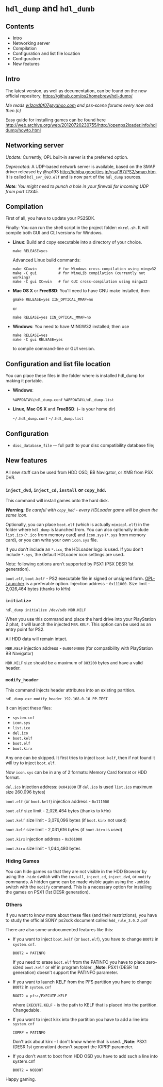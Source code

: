 # `hdl_dump` and `hdl_dumb`

## Contents

-   Intro
-   Networking server
-   Compilation
-   Configuration and list file location
-   Configuration
-   New features

## Intro

The latest version, as well as documentation, can be found on the new official repository, <https://github.com/ps2homebrew/hdl-dump/>

_Me reads [w1zard0f07@yahoo.com](mailto:w1zard0f07@yahoo.com) and psx-scene forums every now and then.(c)_

Easy guide for installing games can be found here <http://web.archive.org/web/20120720230755/http://openps2loader.info/hdldump/howto.html>

## Networking server

_Update:_ Currently, OPL built-in server is the preferred option.

_Deprecated:_
A UDP-based network server is available, based on the SMAP driver released by @sp193 <http://ichiba.geocities.jp/ysai187/PS2/smap.htm>. It is called `hdl_svr_093.elf` and is now part of the `hdl_dump` sources.

_**Note**: You might need to punch a hole in your firewall for incoming UDP from port 12345._

## Compilation

First of all, you have to update your PS2SDK.

Finally: You can run the shell script in the project folder: `mkrel.sh`. It will compile both GUI and CLI versions for Windows.

-   **Linux**: Build and copy executable into a directory of your choice.

        make RELEASE=yes

    Advanced Linux build commands:

        make XC=win          # for Windows cross-compilation using mingw32
        make -C gui          # for WineLib compilation (currently not working)
        make -C gui XC=win   # for GUI cross-compilation using mingw32

-   **Mac OS X** or **FreeBSD**: You'll need to have GNU make installed, then

        gmake RELEASE=yes IIN_OPTICAL_MMAP=no

    or

        make RELEASE=yes IIN_OPTICAL_MMAP=no

-   **Windows**: You need to have MINGW32 installed;
    then use

        make RELEASE=yes
        make -C gui RELEASE=yes

    to compile command-line or GUI version.

## Configuration and list file location

You can place these files in the folder where is installed hdl_dump for making it portable.

-   **Windows**:

    `%APPDATA%\hdl_dump.conf`
    `%APPDATA%\hdl_dump.list`

-   **Linux**, **Mac OS X** and **FreeBSD**: (`~` is your home dir)

    `~/.hdl_dump.conf`
    `~/.hdl_dump.list`

## Configuration

-   `disc_database_file` -- full path to your disc compatibility database file;

## New features

All new stuff can be used from HDD OSD, BB Navigator, or XMB from PSX DVR.

### `inject_dvd`, `inject_cd`, `install` or `copy_hdd`.

This command will install games onto the hard disk.

_**Warning**: Be careful with `copy_hdd` - every HDLoader game will be given the same icon._

Optionally, you can place `boot.elf` (which is actually `miniopl.elf`) in the folder where `hdl_dump` is launched from.
You can also optionally include `list.ico` (`*.ico` from memory card) and `icon.sys` (`*.sys` from memory card), or you can write your own `icon.sys` file.

If you don't include an `*.ico`, the HDLoader logo is used. If you don't include `*.sys`, the default HDLoader icon settings are used..

Note: following options aren't supported by PSX1 (PSX DESR 1st generation).

`boot.elf`, `boot.kelf` - PS2 executable file in signed or unsigned form. [OPL-Launcher](https://github.com/ps2homebrew/OPL-Launcher) is a preferable option. Injection address - `0x111000`. Size limit - 2,026,464 bytes (thanks to kHn)

### `initialize`

    hdl_dump initialize /dev/sdb MBR.KELF

When you use this command and place the hard drive into your PlayStation 2 phat, it will launch the injected `MBR.KELF`. This option can be used as an entry point for PS2.

All HDD data will remain intact.

`MBR.KELF` injection address - `0x00404000` (for compatibility with PlayStation BB Navigator)

`MBR.KELF` size should be a maximum of `883200` bytes and have a valid header.

### `modify_header`

This command injects header attributes into an existing partition.

    hdl_dump.exe modify_header 192.168.0.10 PP.TEST

It can inject these files:

-   `system.cnf`
-   `icon.sys`
-   `list.ico`
-   `del.ico`
-   `boot.kelf`
-   `boot.elf`
-   `boot.kirx`

Any one can be skipped. It first tries to inject `boot.kelf`, then if not found it will try to inject `boot.elf`.

Now `icon.sys` can be in any of 2 formats: Memory Card format or HDD format.

`del.ico` injection address: `0x041000` (If `del.ico` is used `list.ico` maximum size 260,096 bytes)

`boot.elf` (or `boot.kelf`) injection address - `0x111000`

`boot.elf` size limit - 2,026,464 bytes (thanks to kHn)

`boot.kelf` size limit - 3,076,096 bytes (if `boot.kirx` not used)

`boot.kelf` size limit - 2,031,616 bytes (if `boot.kirx` is used)

`boot.kirx` injection address - `0x301000`

`boot.kirx` size limit - 1,044,480 bytes

### Hiding Games

You can hide games so that they are not visible in the HDD Browser by using the `-hide` switch with the `install`, `inject_cd`,
`inject_dvd`, or `modify` commands. A hidden game can be made visible again using the `-unhide` switch with the `modify` command. This is a necessary option for installing the games on PSX1 (1st DESR generation).

### Others

If you want to know more about these files (and their restrictions), you have to study the official SONY ps2sdk document called `hdd_rule_3.0.2.pdf`

There are also some undocumented features like this:

-   If you want to inject `boot.kelf` (or `boot.elf`), you have to change `BOOT2` in `system.cnf`.

        BOOT2 = PATINFO

    If you need to erase `boot.elf` from the PATINFO you have to place zero-sized `boot.kelf` or elf in program folder.
    \_**Note**: PSX1 (DESR 1st generation) doesn't support the PATINFO parameter.

-   If you want to launch KELF from the PFS partition you have to change `BOOT2` in `system.cnf`

        BOOT2 = pfs:/EXECUTE.KELF

    where `EXECUTE.KELF` - is the path to KELF that is placed into the partition. Changedable.

-   If you want to inject kirx into the partition you have to add a line into `system.cnf`

        IOPRP = PATINFO

    Don't ask about kirx - I don't know where that is used.
    \_**Note**: PSX1 (DESR 1st generation) doesn't support the IOPRP parameter.

-   If you don't want to boot from HDD OSD you have to add such a line into system.cnf

        BOOT2 = NOBOOT

Happy gaming.
